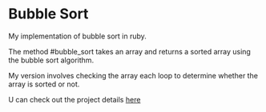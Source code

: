 # Bubble Sort
My implementation of bubble sort in ruby.

The method #bubble_sort takes an array and returns a sorted array using the bubble sort algorithm.

My version involves checking the array each loop to determine whether the array is sorted or not.

U can check out the project details [here](https://www.theodinproject.com/lessons/ruby-bubble-sort)
